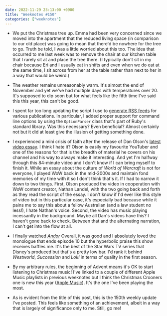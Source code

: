 ```yaml
---
date: 2022-11-29 23:13:00 +0900
title: "Weeknotes #150"
categories: ["weeknotes"]
---
```


- We put the Christmas tree up. Emma had been very concerned since we moved into the apartment that the reduced living space (in comparison to our old place) was going to mean that there'd be nowhere for the tree to go. Truth be told, I was a little worried about this too. The idea that occurred to me last week was to remove the chair at our kitchen table that I rarely sit at and place the tree there. (I typically don't sit in my chair because Eri and I usually eat in shifts and even when we do eat at the same time, I sit across from her at the table rather than next to her in a way that would be weird.)

- The weather remains unreasonably warm. It's almost the end of November and yet we've had multiple days with temperatures over 20. It's supposed to dip soon but for what feels like the fifth time I've said this this year, this can't be good.

- I spent far too long updating the script I use to [generate RSS feeds](https://github.com/pyrmont/feeds.inqk.net) for various publications. In particular, I added proper support for command line options by using the `OptionParser` class that's part of Ruby's standard library. Was this necessary? Even beneficial? Almost certainly not but it did at least give the illusion of getting something done.

- I experienced a mini crisis of faith after the release of Dan Olson's [latest video essay](https://youtu.be/BKP1I7IocYU). I think I hate it? Olson is easily my favourite YouTuber and one of the reasons for that is the breadth of material he covers on his channel and his way to always make it interesting. And yet I'm halfway through this 84-minute video and I don't know if I can bring myself to finish it. While an essay about the culture of _World of Warcraft_ is not for everyone, I played WoW back in the mid-2000s and maintain fond memories of my time with it so I don't think that's it. If I had to narrow it down to two things. First, Olson produced the video in cooperation with WoW content creator, Nathan Landel, with the two going back and forth as they read the script of the essay. I don't know if I'd ever like this style of video but in this particular case, it's especially bad because while it pains me to say this about a fellow Australian (and a law student no less!), I hate Nathan's voice. Second, the video has music playing incessantly in the background. Maybe all Dan's videos have this? I haven't gone back to check. Between that and the alternating narration, I can't get into the flow at all.

- I finally watched [_Andor_](https://disneyplus.com/series/star-wars-andor/) Overall, it was good and I absolutely loved the monologue that ends episode 10 but the hyperbolic praise this show receives baffles me. It's the best of the Star Wars TV series that Disney's produced but that's a pretty low bar. I'd rank it behind _Westworld_, _Succession_ and _Loki_ in terms of quality in the first season.

- By my arbitrary rules, the beginning of Advent means it's OK to start listening to Christmas music! I've linked to a couple of different Apple Music playlists in previous weeknotes but I think the Christmas Crooners one is new this year ([Apple Music](https://music.apple.com/us/playlist/christmas-crooners/pl.4fddda73d87b418287ab7c04b7b42f75)). It's the one I've been playing the most.

- As is evident from the title of this post, this is the 150th weekly update I've posted. This feels like something of an achievement, albeit in a way that is largely of significance only to me. Still, go me!
